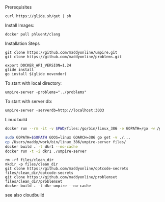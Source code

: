 Prerequisites
```
curl https://glide.sh/get | sh
```

Install Images:
```
docker pull phluent/clang
```

Installation Steps

```
git clone https://github.com/maddyonline/umpire.git
git clone https://github.com/maddyonline/problems.git

```

```
export DOCKER_API_VERSION=1.24
glide install
go install $(glide novendor)
```

To start with local directory:
```
umpire-server -problems="../problems"
```

To start with server db:
```
umpire-server -serverdb=http://localhost:3033
```

Linux build
```sh
docker run --rm -it -v $PWD/files:/go/bin/linux_386 -e GOPATH=/go -w /go/src/app -e GOOS=linux -e GOARCH=386 golang go get -u -v github.com/maddyonline/umpire/...
```

```sh
sudo GOPATH=$GOPATH GOOS=linux GOARCH=386 go get -v ./...
cp /Users/maddy/work/bin/linux_386/umpire-server files/
docker build . -t dkr1 --no-cache
docker run -t -i dkr1 ./umpire-server
```

```
rm -rf files/clean_dir
mkdir -p files/clean_dir
git clone https://github.com/maddyonline/optcode-secrets files/clean_dir/optcode-secrets
git clone https://github.com/maddyonline/problemset files/clean_dir/problemset
docker build . -t dkr-umpire --no-cache
```

see also cloudbuild

